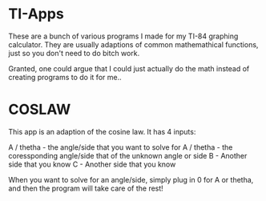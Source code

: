 # TI-Apps
These are a bunch of various programs I made for my TI-84 graphing calculator. They are usually adaptions of common mathemathical functions, just so you don't need to do bitch work.

Granted, one could argue that I could just actually do the math instead of creating programs to do it for me..

# COSLAW
This app is an adaption of the cosine law. It has 4 inputs:

A / thetha - the angle/side that you want to solve for
A / thetha - the coressponding angle/side that of the unknown angle or side
B - Another side that you know
C - Another side that you know

When you want to solve for an angle/side, simply plug in 0 for A or thetha, and then the program will take care of the rest!
